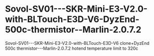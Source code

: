 # Sovol-SV01---SKR-Mini-E3-V2.0-with-BLTouch-E3D-V6-DyzEnd-500c-thermistor--Marlin-2.0.7.2
Sovol-SV01---SKR-Mini-E3-V2.0-with-BLTouch-E3D-V6 clone+DyzEnd 500c thermistor---Marlin-2.0.7.2
hotend temperature limit to 320c
